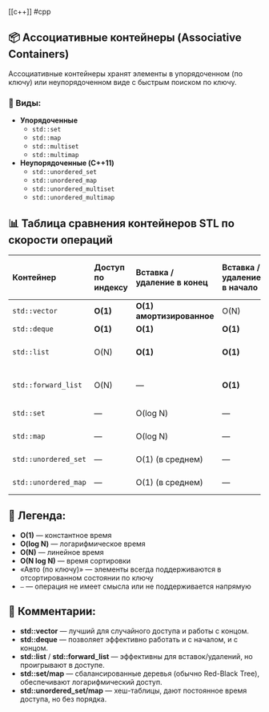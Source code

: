 [[c++]] #cpp
## 📦 Ассоциативные контейнеры (Associative Containers)

Ассоциативные контейнеры хранят элементы в упорядоченном (по ключу) или неупорядоченном виде с быстрым поиском по ключу.

### 📜 Виды:
- **Упорядоченные**
  - `std::set`
  - `std::map`
  - `std::multiset`
  - `std::multimap`
- **Неупорядоченные (C++11)**
  - `std::unordered_set`
  - `std::unordered_map`
  - `std::unordered_multiset`
  - `std::unordered_multimap`
## 📊 Таблица сравнения контейнеров STL по скорости операций

| Контейнер             | Доступ по индексу | Вставка / удаление в конец | Вставка / удаление в начало | Вставка / удаление в середину | Поиск по значению | Поиск по ключу | Сортировка |
|:---------------------|:-----------------|:---------------------------|:----------------------------|:------------------------------|:-----------------|:---------------|:------------|
| `std::vector`         | **O(1)**          | **O(1) амортизированное**  | O(N)                        | O(N)                          | O(N)             | —             | O(N log N)  |
| `std::deque`          | **O(1)**          | **O(1)**                    | **O(1)**                     | O(N)                          | O(N)             | —             | O(N log N)  |
| `std::list`           | O(N)              | **O(1)**                    | **O(1)**                     | O(1) (при наличии итератора)  | O(N)             | —             | O(N log N)  |
| `std::forward_list`   | O(N)              | —                           | **O(1)**                     | O(1) (при наличии итератора)  | O(N)             | —             | O(N log N)  |
| `std::set`            | —                 | O(log N)                    | —                            | —                              | O(log N)         | **O(log N)**   | Авто (по ключу) |
| `std::map`            | —                 | O(log N)                    | —                            | —                              | O(log N)         | **O(log N)**   | Авто (по ключу) |
| `std::unordered_set`  | —                 | O(1) (в среднем)             | —                            | —                              | O(1) (в среднем) | **O(1)** (в среднем) | Нет       |
| `std::unordered_map`  | —                 | O(1) (в среднем)             | —                            | —                              | O(1) (в среднем) | **O(1)** (в среднем) | Нет       |

## 📌 Легенда:
- **O(1)** — константное время  
- **O(log N)** — логарифмическое время  
- **O(N)** — линейное время  
- **O(N log N)** — время сортировки  
- «Авто (по ключу)» — элементы всегда поддерживаются в отсортированном состоянии по ключу  
- `—` — операция не имеет смысла или не поддерживается напрямую  

## 📖 Комментарии:
- **std::vector** — лучший для случайного доступа и работы с концом.
- **std::deque** — позволяет эффективно работать и с началом, и с концом.
- **std::list** / **std::forward_list** — эффективны для вставок/удалений, но проигрывают в доступе.
- **std::set/map** — сбалансированные деревья (обычно Red-Black Tree), обеспечивают логарифмический доступ.
- **std::unordered_set/map** — хеш-таблицы, дают постоянное время доступа, но без порядка.

